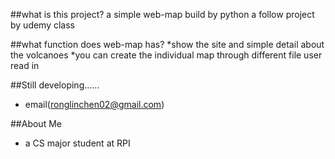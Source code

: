 ##what is this project?
a simple web-map build by python
a follow project by udemy class

##what function does web-map has?
*show the site and simple detail about the volcanoes
*you can create the individual map through different file user read in

##Still developing......
* email(ronglinchen02@gmail.com)

##About Me
* a CS major student at RPI 